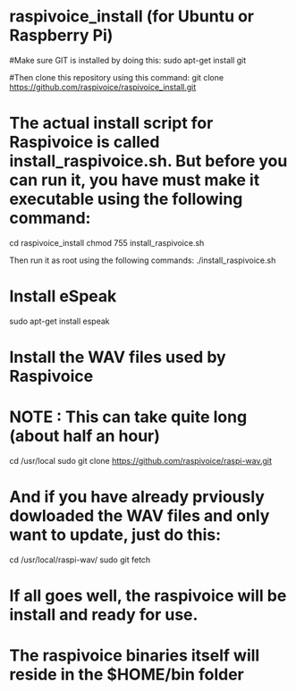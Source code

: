# raspivoice_install (for Ubuntu or Raspberry Pi)

#Make sure GIT is installed by doing this:
sudo apt-get install git

#Then clone this repository using this command:
git clone https://github.com/raspivoice/raspivoice_install.git

# The actual install script for Raspivoice is called install_raspivoice.sh. But before you can run it, you have must make it executable using the following command:
cd raspivoice_install
chmod 755 install_raspivoice.sh

Then run it as root using the following commands:
./install_raspivoice.sh

# Install eSpeak
sudo apt-get install espeak

# Install the WAV files used by Raspivoice
#  NOTE : This can take quite long (about half an hour)
cd /usr/local
sudo git clone https://github.com/raspivoice/raspi-wav.git
# And if you have already prviously dowloaded the WAV files and only want to update, just do this:
cd /usr/local/raspi-wav/
sudo git fetch

# If all goes well, the raspivoice will be install and ready for use.
# The raspivoice binaries itself will reside in the $HOME/bin folder



